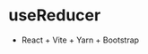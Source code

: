 # useReducer
- React + Vite + Yarn + Bootstrap


<!--
- ow = OpenWebinars: Contador
https://www.youtube.com/watch?v=_KNwCr6EJ8s







Luis Cabrera
https://www.youtube.com/watch?v=9cqiRXXbdW0

 -->
